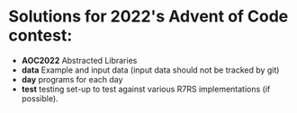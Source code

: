 # Solutions for 2022's Advent of Code contest:
- **AOC2022** Abstracted Libraries
- **data**    Example and input data (input data should not be tracked by git)
- **day**     programs for each day
- **test**    testing set-up to test against various R7RS implementations (if possible).
